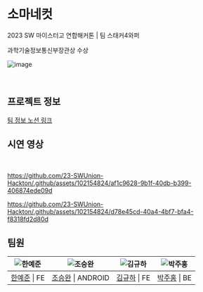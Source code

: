 # 소마네컷

2023 SW 마이스터고 연합해커톤 | 팀 스태커4와퍼

과학기술정보통신부장관상 수상
<br>

![image](https://github.com/23-SWUnion-Hackton/.github/assets/102154824/5a84889e-3845-4398-8b4c-1ef55f947931)

<br>

## 프로젝트 정보

[팀 정보 노션 링크](https://storm-eel-800.notion.site/5-4-f5b22c5a0a9845c5b577cebfba1033ec)

## 시연 영상

<br>

https://github.com/23-SWUnion-Hackton/.github/assets/102154824/af1c9628-9b1f-40db-b399-406874ede09d

https://github.com/23-SWUnion-Hackton/.github/assets/102154824/d78e45cd-40a4-4bf7-bfa4-f8318fd2d80d

## 팀원

| ![한예준](https://avatars.githubusercontent.com/u/102154824?v=4) | ![조승완](https://avatars.githubusercontent.com/u/103572569?v=4) | ![김규하](https://avatars.githubusercontent.com/u/102589413?v=4) | ![박주홍](https://avatars.githubusercontent.com/u/103554978?v=4) |
| :--------------------------------------------------------------: | :--------------------------------------------------------------: | :--------------------------------------------------------------: | :--------------------------------------------------------------: |
|           [한예준](https://github.com/sebanimm) \| FE            |          [조승완](https://github.com/stev3j) \| ANDROID          |           [김규하](https://github.com/applely25) \| FE           |           [박주홍](https://github.com/JuuuuHong) \| BE           |
